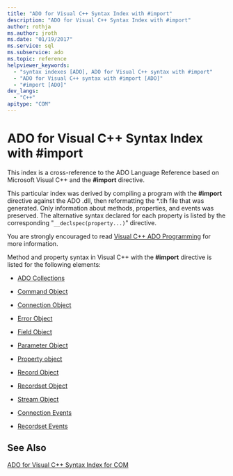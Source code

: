 ```yaml
---
title: "ADO for Visual C++ Syntax Index with #import"
description: "ADO for Visual C++ Syntax Index with #import"
author: rothja
ms.author: jroth
ms.date: "01/19/2017"
ms.service: sql
ms.subservice: ado
ms.topic: reference
helpviewer_keywords:
  - "syntax indexes [ADO], ADO for Visual C++ syntax with #import"
  - "ADO for Visual C++ syntax with #import [ADO]"
  - "#import [ADO]"
dev_langs:
  - "C++"
apitype: "COM"
---
```

# ADO for Visual C++ Syntax Index with #import
This index is a cross-reference to the ADO Language Reference based on Microsoft Visual C++ and the **#import** directive.  
  
 This particular index was derived by compiling a program with the **#import** directive against the ADO .dll, then reformatting the \*.tlh file that was generated. Only information about methods, properties, and events was preserved. The alternative syntax declared for each property is listed by the corresponding "`__declspec(property...)`" directive.  
  
 You are strongly encouraged to read [Visual C++ ADO Programming](../../guide/appendixes/visual-c-ado-programming.md) for more information.  
  
 Method and property syntax in Visual C++ with the **#import** directive is listed for the following elements:  
  
-   [ADO Collections](./collections-visual-c-syntax-index-with-sharpimport.md)  
  
-   [Command Object](./command-visual-c-syntax-index-with-sharpimport.md)  
  
-   [Connection Object](./connection-visual-c-syntax-index-with-sharpimport.md)  
  
-   [Error Object](./error-visual-c-syntax-index-with-sharpimport.md)  
  
-   [Field Object](./field-visual-c-syntax-index-with-sharpimport.md)  
  
-   [Parameter Object](./parameter-visual-c-syntax-index-with-sharpimport.md)  
  
-   [Property object](./property-visual-c-syntax-index-with-sharpimport.md)  
  
-   [Record Object](./record-visual-c-syntax-index-with-sharpimport.md)  
  
-   [Recordset Object](./recordset-visual-c-syntax-index-with-sharpimport.md)  
  
-   [Stream Object](./stream-visual-c-syntax-index-with-sharpimport.md)  
  
-   [Connection Events](./connectionevents-visual-c-syntax-index-with-sharpimport.md)  
  
-   [Recordset Events](./recordsetevents-visual-c-syntax-index-with-sharpimport.md)  
  
## See Also  
 [ADO for Visual C++ Syntax Index for COM](./ado-for-visual-c-syntax-index-for-com.md)